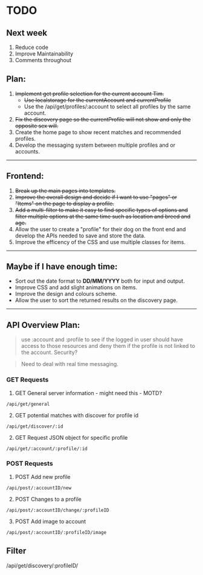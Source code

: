 # TODO

## Next week
1. Reduce code
2. Improve Maintainability
3. Comments throughout

## Plan:

1. ~~Implement get profile selection for the current account Tim.~~
   - ~~Use localstorage for the currentAccount and currentProfile~~
   - Use the /api/get/profiles/:account to select all profiles by the same account.
2. ~~Fix the discovery page so the currentProfile will not show and only the opposite sex will.~~
3. Create the home page to show recent matches and recommended profiles.
4. Develop the messaging system between multiple profiles and or accounts.

---

## Frontend:

1. ~~Break up the main pages into templates.~~
2. ~~Improve the overall design and decide if I want to use "pages" or "Items" on the page to display a profile.~~
3. ~~Add a multi-filter to make it easy to find specific types of options and filter multiple options at the same time such as location and breed and age.~~
4. Allow the user to create a "profile" for their dog on the front end and develop the APIs needed to save and store the data.
5. Improve the efficency of the CSS and use multiple classes for items.

---

## Maybe if I have enough time:

- Sort out the date format to **DD/MM/YYYY** both for input and output.
- Improve CSS and add slight animations on items.
- Improve the design and colours scheme.
- Allow the user to sort the returned results on the discovery page.

---

## API Overview Plan:

> use :account and :profile to see if the logged in user should have access to those resources and deny them if the profile is not linked to the account. Security?

> Need to deal with real time messaging.

### **GET Requests**

1. GET General server information - might need this - MOTD?

```
/api/get/general
```

2. GET potential matches with discover for profile id

```
/api/get/discover/:id
```

2. GET Request JSON object for specific profile

```
/api/get/:account/:profile/:id
```

### **POST Requests**

1. POST Add new profile

```
/api/post/:accountID/new
```

2. POST Changes to a profile

```
/api/post/:accountID/change/:profileID
```

3. POST Add image to account

```
/api/post/:accountID/:profileID/image
```

## Filter

/api/get/discovery/:profileID/
